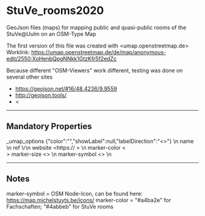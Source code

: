 # StuVe_rooms2020
GeoJson files (maps) for mapping public and quasi-public rooms of the StuVe@Uulm on an OSM-Type Map

The first version of this file was created with <umap.openstreetmap.de>
Worklink: <https://umap.openstreetmap.de/de/map/anonymous-edit/2550:XoHenbQpgNNkk1GtzKfr5f2edZc>

Because different "OSM-Viewers" work different, testing was done on several other sites
- <https://geojson.net/#16/48.4236/9.9559>
- <http://geojson.tools/>
- <

---
## Mandatory Properties

_umap_options	{"color":"<COLOR>","showLabel":null,"labelDirection":"<>"} \n
name	<NAME> \n
ref	<REFERENCE> \r\n
website	<https:// > \n
marker-color	<HEX COLOR> <<BR>>
marker-size	<> \n
marker-symbol	<> \n
 
----
## Notes

marker-symbol = OSM Node-Icon, can be found here: https://map.michelstuyts.be/icons/
marker-color = "#a4ba2e" for  Fachschaften; "#4abbeb" for StuVe rooms
